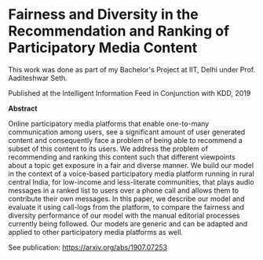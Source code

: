 # Fairness and Diversity in the Recommendation and Ranking of Participatory Media Content

This work was done as part of my Bachelor's Project at IIT, Delhi under Prof. Aaditeshwar Seth.

Published at the Intelligent Information Feed in Conjunction with KDD, 2019

**Abstract**

Online participatory media platforms that enable one-to-many communication among users, see a significant amount of user generated content and consequently face a problem of being able to recommend a subset of this content to its users. We address the problem of recommending and ranking this content such that different viewpoints about a topic get exposure in a fair and diverse manner. We build our model in the context of a voice-based participatory media platform running in rural central India, for low-income and less-literate communities, that plays audio messages in a ranked list to users over a phone call and allows them to contribute their own messages. In this paper, we describe our model and evaluate it using call-logs from the platform, to compare the fairness and diversity performance of our model with the manual editorial processes currently being followed. Our models are generic and can be adapted and applied to other participatory media platforms as well.

See publication: https://arxiv.org/abs/1907.07253
